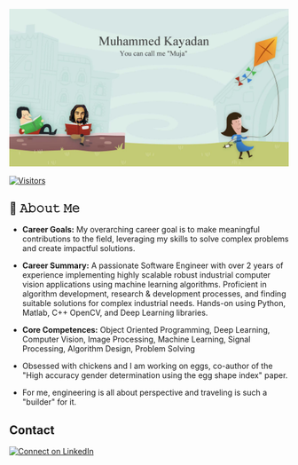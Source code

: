 ![welcome image](img/welcome.jpg)

<!-- Visitor badge is done with visiorbadge.io -->

[![Visitors](https://api.visitorbadge.io/api/visitors?path=https%3A%2F%2Fgithub.com%2Fmucahitkayadan%2Fmucahitkayadan&label=visitors&labelColor=%23f47373&countColor=%232ccce4)](https://visitorbadge.io/status?path=https%3A%2F%2Fgithub.com%2Fmucahitkayadan%2Fmucahitkayadan)
## :book: 𝙰𝚋𝚘𝚞𝚝 𝙼𝚎
- **Career Goals:** My overarching career goal is to make meaningful contributions to the field, leveraging my skills to solve complex problems and create impactful solutions.  


- **Career Summary:** A passionate Software Engineer with over 2 years of experience implementing highly scalable robust industrial computer vision applications using machine learning algorithms. Proficient in algorithm development, research & development processes, and finding suitable solutions for complex industrial needs. Hands-on using Python, Matlab, C++ OpenCV, and Deep Learning libraries.  


- **Core Competences:** Object Oriented Programming, Deep Learning, Computer Vision, Image Processing, Machine Learning, Signal Processing, Algorithm Design, Problem Solving  


- Obsessed with chickens and I am working on eggs, co-author of the "High accuracy gender determination using the egg shape index" paper.  


- For me, engineering is all about perspective and traveling is such a "builder" for it.  


## Contact
[![Connect on LinkedIn](https://img.shields.io/badge/--linkedin?label=LinkedIn&logo=LinkedIn&style=social)](https://www.linkedin.com/in/muhammed-kayadan-125757155/)  

